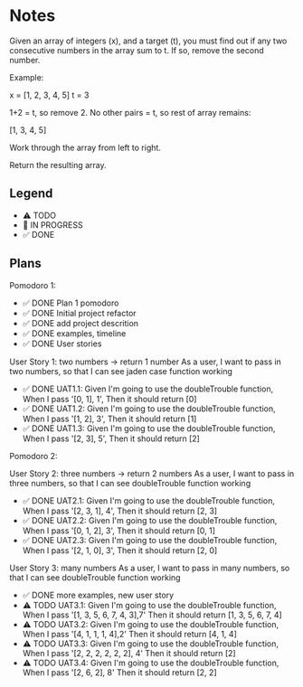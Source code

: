 # Notes

Given an array of integers (x), and a target (t), you must find out if any two consecutive numbers in the array sum to t. If so, remove the second number.

Example:

x = [1, 2, 3, 4, 5]
t = 3

1+2 = t, so remove 2. No other pairs = t, so rest of array remains:

[1, 3, 4, 5]

Work through the array from left to right.

Return the resulting array.



## Legend
- ⚠ TODO
- 🚧 IN PROGRESS
- ✅ DONE

## Plans

Pomodoro 1:
- ✅ DONE Plan 1 pomodoro
- ✅ DONE Initial project refactor
- ✅ DONE add project descrition
- ✅ DONE examples, timeline
- ✅ DONE User stories

User Story 1: two numbers -> return 1 number
As a user, I want to pass in two numbers, so that I can see jaden case function working

- ✅ DONE UAT1.1: Given I'm going to use the doubleTrouble function, When I pass '[0, 1], 1', Then it should return [0]
- ✅ DONE UAT1.2: Given I'm going to use the doubleTrouble function, When I pass '[1, 2], 3', Then it should return [1]
- ✅ DONE UAT1.3: Given I'm going to use the doubleTrouble function, When I pass '[2, 3], 5', Then it should return [2]
 

Pomodoro 2:

User Story 2: three numbers -> return 2 numbers
As a user, I want to pass in three numbers, so that I can see doubleTrouble function working

- ✅ DONE UAT2.1: Given I'm going to use the doubleTrouble function, When I pass '[2, 3, 1], 4', Then it should return [2, 3]
- ✅ DONE UAT2.2: Given I'm going to use the doubleTrouble function, When I pass '[0, 1, 2], 3', Then it should return [0, 1]
- ✅ DONE UAT2.3: Given I'm going to use the doubleTrouble function, When I pass '[2, 1, 0], 3', Then it should return [2, 0]

User Story 3: many numbers
As a user, I want to pass in many numbers, so that I can see doubleTrouble function working
- ✅ DONE more examples, new user story
- ⚠ TODO UAT3.1: Given I'm going to use the doubleTrouble function, When I pass '[1, 3, 5, 6, 7, 4, 3],7' Then it should return [1, 3, 5, 6, 7, 4]
- ⚠ TODO UAT3.2: Given I'm going to use the doubleTrouble function, When I pass '[4, 1, 1, 1, 4],2' Then it should return [4, 1, 4]
- ⚠ TODO UAT3.3: Given I'm going to use the doubleTrouble function, When I pass '[2, 2, 2, 2, 2, 2], 4' Then it should return [2]
- ⚠ TODO UAT3.4: Given I'm going to use the doubleTrouble function, When I pass '[2, 6, 2], 8' Then it should return [2, 2]